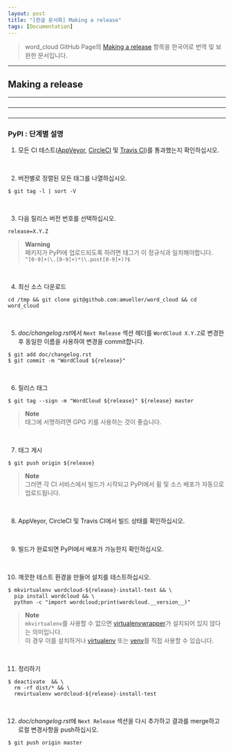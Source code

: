 ```yaml
---
layout: post
title: "[한글 문서화] Making a release"
tags: [Documentation]
---
```


>word_cloud GitHub Page의 [Making a release][MR] 항목을 한국어로 번역 및 보완한 문서입니다.
<hr>

## Making a release
<hr>

### 
<hr>

### 
<hr>

### PyPI : 단계별 설명

1. 모든 CI 테스트([AppVeyor][AppVeyor], [CircleCI][CircleCI] 및 [Travis CI][Travis CI])를 통과했는지 확인하십시오.
<br>

2. 버전별로 정렬된 모든 태그를 나열하십시오.

```
$ git tag -l | sort -V
```
<br>

3. 다음 릴리스 버전 번호를 선택하십시오.

```
release=X.Y.Z
```

>**Warning**<br>
>패키지가 PyPI에 업로드되도록 하려면 태그가 이 정규식과 일치해야합니다.<br>
>`^[0-9]+(\.[0-9]+)*(\.post[0-9]+)?$`
<br>

4. 최신 소스 다운로드

```
cd /tmp && git clone git@github.com:amueller/word_cloud && cd word_cloud
```
<br>

5. *doc/changelog.rst*에서 `Next Release` 섹션 헤더를 `WordCloud X.Y.Z`로 변경한 후 동일한 이름을 사용하여 변경을 commit합니다.

```
$ git add doc/changelog.rst
$ git commit -m "WordCloud ${release}"
```
<br>

6. 릴리스 태그

```
$ git tag --sign -m "WordCloud ${release}" ${release} master
```

>**Note**<br>
>태그에 서명하려면 GPG 키를 사용하는 것이 좋습니다.
<br>

7. 태그 게시

```
$ git push origin ${release}
```

>**Note**<br>
>그러면 각 CI 서비스에서 빌드가 시작되고 PyPI에서 휠 및 소스 배포가 자동으로 업로드됩니다.
<br>

8. AppVeyor, CircleCI 및 Travis CI에서 빌드 상태를 확인하십시오.
<br>

9. 빌드가 완료되면 PyPI에서 배포가 가능한지 확인하십시오.
<br>

10. 깨끗한 테스트 환경을 만들어 설치를 테스트하십시오.

```
$ mkvirtualenv wordcloud-${release}-install-test && \
  pip install wordcloud && \
  python -c "import wordcloud;print(wordcloud.__version__)"
```

>**Note**<br>
>`mkvirtualenv`를 사용할 수 없으면 [virtualenvwrapper][virtualenvwrapper]가 설치되어 있지 않다는 의미입니다.<br>
>이 경우 이를 설치하거나 [virtualenv][virtualenv] 또는 [venv][venv]를 직접 사용할 수 있습니다.
<br>

11. 정리하기

```
$ deactivate  && \
  rm -rf dist/* && \
  rmvirtualenv wordcloud-${release}-install-test
```
<br>

12. *doc/changelog.rst*에 `Next Release` 섹션을 다시 추가하고 결과를 merge하고 로컬 변경사항을 push하십시오.

```
$ git push origin master
```


[MR]: http://amueller.github.io/word_cloud/make_a_release.html#
[AppVeyor]: https://ci.appveyor.com/project/amueller/word-cloud/history
[CircleCI]: https://circleci.com/gh/amueller/word_cloud
[Travis CI]: https://travis-ci.org/amueller/word_cloud/pull_requests
[virtualenvwrapper]: https://virtualenvwrapper.readthedocs.io/en/latest/
[virtualenv]: https://virtualenv.pypa.io/en/latest/
[venv]: https://docs.python.org/3/library/venv.html
